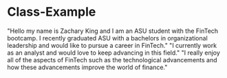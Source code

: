 # Class-Example
"Hello my name is Zachary King and I am an ASU student with the FinTech bootcamp. I recently graduated ASU with a bachelors in organizational leadership and would like to pursue a career in FinTech." 
"I currently work as an analyst and would love to keep advancing in this field."
"I really enjoy all of the aspects of FinTech such as the technological advancements and how these advancements improve the world of finance." 